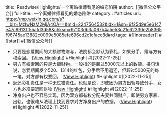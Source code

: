 title:: Readwise/Highlights/一个离婚律师看见的婚恋陷阱
author:: [[微信公众平台]]
full-title:: 一个离婚律师看见的婚恋陷阱
category:: #articles
url:: https://mp.weixin.qq.com/s?__biz=MzIwNzM2MjA4OA==&mid=2247564532&idx=1&sn=9f25d9e5e6147e47c99131f55afd3d58&chksm=97103db3a067b4a5e53c21c62330e2b8365f96745ae13882c0099e5085efe696cd2c1cfacc8d#rd
tags:: #[[inoreader]] #[[star]] #[[微信公众号]]
- 只要是恋爱期间的大额财物赠与，法院都会默认为彩礼，如果分手，赠与方有权索回。 ([View Highlight](https://read.readwise.io/read/01gjp76t9x8d9y5r8wqar4kefc)) #Highlight #[[2022-11-25]]
- 男方有权索回的只是大额财物。一般指的是超过5000元以上的数额。换句话说，恋爱期间发个520、1314的红包，分手后不用退还，但超过5000元的每一笔，对方都有权要回。 ([View Highlight](https://read.readwise.io/read/01gjp770s7afdppc9yvqd3wrvs)) #Highlight #[[2022-11-25]]
- 返还彩礼责任是一种无过错责任。也就是说，即使因为男方出轨导致分手，女方也必须要退回财物 ([View Highlight](https://read.readwise.io/read/01gjp7801reekg4aptwv64k1r4)) #Highlight #[[2022-11-25]]
- 净身出户也不容易实现，因为双方都有权分配夫妻共同财产。即使男方家暴、出轨，也很难从法理上找到要求对方净身出户的依据。 ([View Highlight](https://read.readwise.io/read/01gjp7900htqbap2k1rgt84bnk)) #Highlight #[[2022-11-25]]